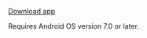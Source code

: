 [Download app](https://drive.google.com/open?id=11x30FLMY1O8Fk3PQsJC719Q4Xjvy5An7)

Requires Android OS version 7.0 or later.